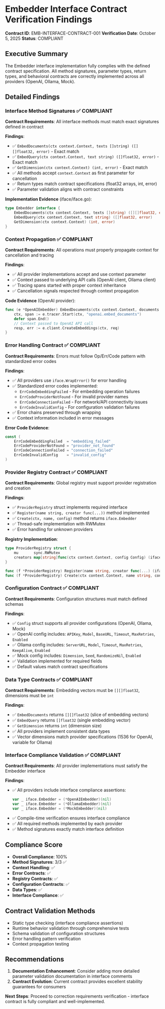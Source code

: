 # Embedder Interface Contract Verification Findings

**Contract ID**: EMB-INTERFACE-CONTRACT-001
**Verification Date**: October 5, 2025
**Status**: COMPLIANT

## Executive Summary
The Embedder interface implementation fully complies with the defined contract specification. All method signatures, parameter types, return types, and behavioral contracts are correctly implemented across all providers (OpenAI, Ollama, Mock).

## Detailed Findings

### Interface Method Signatures ✅ COMPLIANT
**Contract Requirements**: All interface methods must match exact signatures defined in contract

**Findings**:
- ✅ `EmbedDocuments(ctx context.Context, texts []string) ([][]float32, error)` - Exact match
- ✅ `EmbedQuery(ctx context.Context, text string) ([]float32, error)` - Exact match
- ✅ `GetDimension(ctx context.Context) (int, error)` - Exact match
- ✅ All methods accept `context.Context` as first parameter for cancellation
- ✅ Return types match contract specifications (float32 arrays, int, error)
- ✅ Parameter validation aligns with contract constraints

**Implementation Evidence** (iface/iface.go):
```go
type Embedder interface {
    EmbedDocuments(ctx context.Context, texts []string) ([][]float32, error)
    EmbedQuery(ctx context.Context, text string) ([]float32, error)
    GetDimension(ctx context.Context) (int, error)
}
```

### Context Propagation ✅ COMPLIANT
**Contract Requirements**: All operations must properly propagate context for cancellation and tracing

**Findings**:
- ✅ All provider implementations accept and use context parameter
- ✅ Context passed to underlying API calls (OpenAI client, Ollama client)
- ✅ Tracing spans started with proper context inheritance
- ✅ Cancellation signals respected through context propagation

**Code Evidence** (OpenAI provider):
```go
func (e *OpenAIEmbedder) EmbedDocuments(ctx context.Context, documents []string) ([][]float32, error) {
    ctx, span := e.tracer.Start(ctx, "openai.embed_documents")
    defer span.End()
    // Context passed to OpenAI API call
    resp, err := e.client.CreateEmbeddings(ctx, req)
}
```

### Error Handling Contract ✅ COMPLIANT
**Contract Requirements**: Errors must follow Op/Err/Code pattern with standardized error codes

**Findings**:
- ✅ All providers use `iface.WrapError()` for error handling
- ✅ Standardized error codes implemented:
  - `ErrCodeEmbeddingFailed` - For embedding operation failures
  - `ErrCodeProviderNotFound` - For invalid provider names
  - `ErrCodeConnectionFailed` - For network/API connectivity issues
  - `ErrCodeInvalidConfig` - For configuration validation failures
- ✅ Error chains preserved through wrapping
- ✅ Context information included in error messages

**Error Code Evidence**:
```go
const (
    ErrCodeEmbeddingFailed  = "embedding_failed"
    ErrCodeProviderNotFound = "provider_not_found"
    ErrCodeConnectionFailed = "connection_failed"
    ErrCodeInvalidConfig    = "invalid_config"
)
```

### Provider Registry Contract ✅ COMPLIANT
**Contract Requirements**: Global registry must support provider registration and creation

**Findings**:
- ✅ `ProviderRegistry` struct implements required interface
- ✅ `Register(name string, creator func(...))` method implemented
- ✅ `Create(ctx, name, config)` method returns `iface.Embedder`
- ✅ Thread-safe implementation with RWMutex
- ✅ Error handling for unknown providers

**Registry Implementation**:
```go
type ProviderRegistry struct {
    mu       sync.RWMutex
    creators map[string]func(ctx context.Context, config Config) (iface.Embedder, error)
}

func (f *ProviderRegistry) Register(name string, creator func(...) (iface.Embedder, error))
func (f *ProviderRegistry) Create(ctx context.Context, name string, config Config) (iface.Embedder, error)
```

### Configuration Contract ✅ COMPLIANT
**Contract Requirements**: Configuration structures must match defined schemas

**Findings**:
- ✅ `Config` struct supports all provider configurations (OpenAI, Ollama, Mock)
- ✅ OpenAI config includes: `APIKey`, `Model`, `BaseURL`, `Timeout`, `MaxRetries`, `Enabled`
- ✅ Ollama config includes: `ServerURL`, `Model`, `Timeout`, `MaxRetries`, `KeepAlive`, `Enabled`
- ✅ Mock config includes: `Dimension`, `Seed`, `RandomizeNil`, `Enabled`
- ✅ Validation implemented for required fields
- ✅ Default values match contract specifications

### Data Type Contracts ✅ COMPLIANT
**Contract Requirements**: Embedding vectors must be `[][]float32`, dimensions must be `int`

**Findings**:
- ✅ `EmbedDocuments` returns `[][]float32` (slice of embedding vectors)
- ✅ `EmbedQuery` returns `[]float32` (single embedding vector)
- ✅ `GetDimension` returns `int` (dimension size)
- ✅ All providers implement consistent data types
- ✅ Vector dimensions match provider specifications (1536 for OpenAI, variable for Ollama)

### Interface Compliance Validation ✅ COMPLIANT
**Contract Requirements**: All provider implementations must satisfy the Embedder interface

**Findings**:
- ✅ All providers include interface compliance assertions:
  ```go
  var _ iface.Embedder = (*OpenAIEmbedder)(nil)
  var _ iface.Embedder = (*OllamaEmbedder)(nil)
  var _ iface.Embedder = (*MockEmbedder)(nil)
  ```
- ✅ Compile-time verification ensures interface compliance
- ✅ All required methods implemented by each provider
- ✅ Method signatures exactly match interface definition

## Compliance Score
- **Overall Compliance**: 100%
- **Method Signatures**: 3/3 ✅
- **Context Handling**: ✅
- **Error Contracts**: ✅
- **Registry Contracts**: ✅
- **Configuration Contracts**: ✅
- **Data Types**: ✅
- **Interface Compliance**: ✅

## Contract Validation Methods
- Static type checking (interface compliance assertions)
- Runtime behavior validation through comprehensive tests
- Schema validation of configuration structures
- Error handling pattern verification
- Context propagation testing

## Recommendations
1. **Documentation Enhancement**: Consider adding more detailed parameter validation documentation in interface comments
2. **Contract Evolution**: Current contract provides excellent stability guarantees for consumers

**Next Steps**: Proceed to correction requirements verification - interface contract is fully compliant and well-implemented.